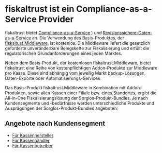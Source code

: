 # fiskaltrust ist ein Compliance-as-a-Service Provider

fiskaltrust bietet [Compliance-as-a-Service](../services/overview.md) ) und [Revisionssichere-Daten-as-a-Service](../services/overview.md) an. Die Verwendung des Basis-Produktes, der [fiskaltust.Middleware](../services/compliance-as-a-service/produkte/4445-0003-lokal-installierte-middleware.md), ist kostenlos. Die Middleware liefert die gesetzlich geforderte unveränderbare Belegskette zur Fiskalisierung und erfüllt die regulatorischen Grundanforderungen eines jeden Marktes.

Neben dem Basis-Produkt, der kostenlosen fiskaltrust.Middleware, bietet fiskaltrust eine Reihe von kostenpflichtigen Addon-Produkte zur Middleware pro Kasse. Diese sind abhängig vom jeweilig Markt backup-Lösungen, Daten-Exporte oder Automatisierungs-Services. 

Das Basis-Produkt fiskaltrust.Middleware in Kombination mit Addon-Produkten, sowie allen Kassen einer Filiale bzw. eines Standortes, ergibt die All-in-One Fiskalisierungslösung der Sorglos-Produkt-Bundles. Je nach Kundensegmente und -bedürfnisse werden unterschiedliche Produkte und Ausprägungen der Sorglos-Produkt-Bundles angeboten:

## Angebote nach Kundensegment

- [Für Kassenhersteller](Kassenhersteller.md)
- [Für Kassenhändler](Kassenhaendler.md)
- [Für Kassenbetreiber](Kassenbetreiber.md)
